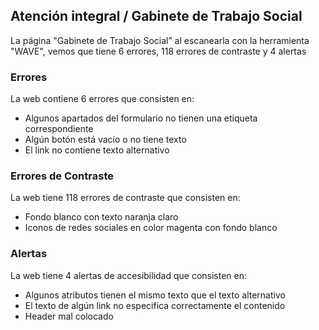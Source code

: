 ## Atención integral / Gabinete de Trabajo Social
La página "Gabinete de Trabajo Social” al escanearla con la herramienta "WAVE", vemos que tiene 6 errores, 118 errores de contraste y 4 alertas
### Errores
La web contiene 6 errores que consisten en:
 *  Algunos apartados del formulario no tienen una etiqueta correspondiente
 * Algún botón está vacío o no tiene texto
 * El link no contiene texto alternativo

### Errores de Contraste
La web tiene 118 errores de contraste que consisten en:
* Fondo blanco con texto naranja claro
* Iconos de redes sociales en color magenta con fondo blanco

### Alertas
La web tiene 4 alertas de accesibilidad que consisten en:
* Algunos atributos tienen el mismo texto que el texto alternativo
* El texto de algún link no especifica correctamente el contenido
* Header mal colocado
